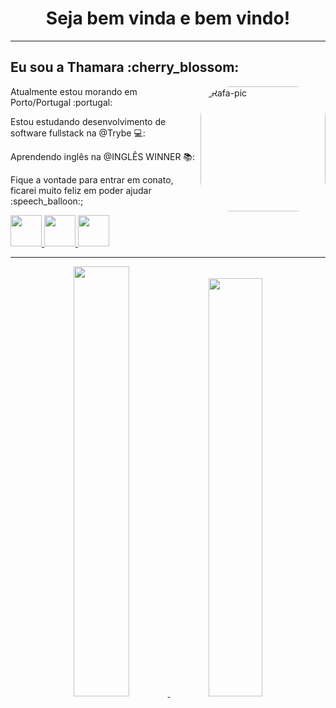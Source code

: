 <h1 align="center"> Seja bem vinda e bem vindo! </h1>
<hr />
<h2>Eu sou a Thamara :cherry_blossom:</h2>
 <img align="right" alt="Rafa-pic" height="200" style="border-radius:50px;" src="https://picrew.me/shareImg/org/202205/338224_ldssxEfZ.png">
 <p>Atualmente estou morando em Porto/Portugal :portugal: </p>
 <p>Estou estudando desenvolvimento de software fullstack na @Trybe 💻:</p>
 <p>Aprendendo inglês na @INGLÊS WINNER 📚:</p>
 <p>Fique a vontade para entrar em conato, ficarei muito feliz em poder ajudar :speech_balloon:;</p>
 <a href="https://www.linkedin.com/in/thamaragaspar/" target="_blank">
  <img src="https://i.ibb.co/Kx2GSrT/linkedin.png" width="50px" height="50px" target="_blank">
</a>
 <a href="https://www.instagram.com/thamara_gaspar/" target="_blank">
  <img src="https://cdn.icon-icons.com/icons2/1211/PNG/512/1491579602-yumminkysocialmedia36_83067.png" width="50px" height="50px">
</a>
<a href="thamaranegocios@gmail.com" target="_blank">
  <img src="https://cdn.icon-icons.com/icons2/730/PNG/512/gmail_icon-icons.com_62758.png" width="50px" height="50px" target="_blank">
</a>
<hr />
<div align="center">
  <a href="https://github.com/ThamaraGaspar">
  <img width="42%" src="https://github-readme-stats.vercel.app/api?username=ThamaraGaspar&show_icons=true&theme=dracula&include_all_commits=true&count_private=true"/>
  <img width="41.4%" src="https://github-readme-stats.vercel.app/api/top-langs/?username=ThamaraGaspar&layout=compact&langs_count=7&theme=dracula"/>
   
   
   
 </div>
